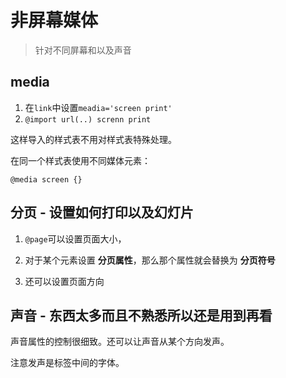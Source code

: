 # 非屏幕媒体
> 针对不同屏幕和以及声音

## media

1. 在`link`中设置`meadia='screen print'`
2. `@import url(..) screnn print`

这样导入的样式表不用对样式表特殊处理。

在同一个样式表使用不同媒体元素：

`@media screen {}`

## 分页 - 设置如何打印以及幻灯片

1. `@page`可以设置页面大小，

2. 对于某个元素设置 **分页属性**，那么那个属性就会替换为 **分页符号**

3. 还可以设置页面方向

## 声音 - 东西太多而且不熟悉所以还是用到再看

声音属性的控制很细致。还可以让声音从某个方向发声。

注意发声是标签中间的字体。